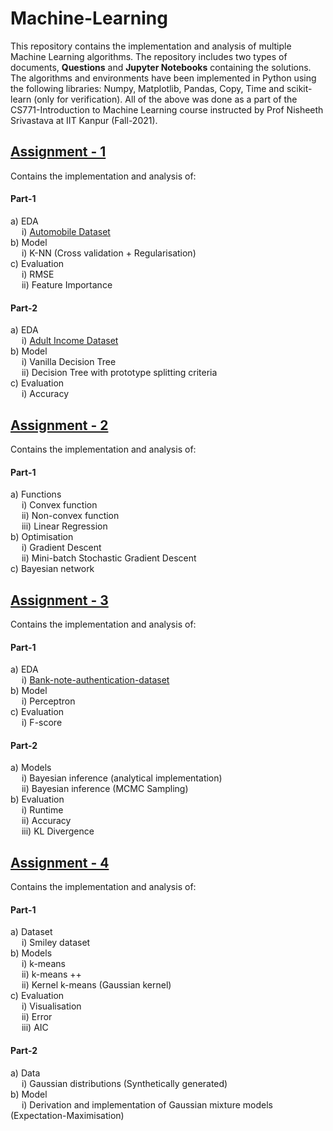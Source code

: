 # Machine-Learning


This repository contains the implementation and analysis of multiple Machine Learning algorithms. The repository includes two types of documents, **Questions** and **Jupyter Notebooks** containing the solutions. The algorithms and environments have been implemented in Python using the following libraries: Numpy, Matplotlib, Pandas, Copy, Time and scikit-learn (only for verification). All of the above was done as a part of the CS771-Introduction to Machine Learning course instructed by Prof Nisheeth Srivastava at IIT Kanpur (Fall-2021). 

## [Assignment - 1](/CS771-Assignment-1-Notebook.ipynb)  

Contains the implementation and analysis of:  

#### Part-1  
a) EDA  
&emsp;	i) [Automobile Dataset](https://www.kaggle.com/datasets/toramky/automobile-dataset)  
b)  Model  
&emsp;	i) K-NN (Cross validation + Regularisation)   
c) Evaluation  
&emsp;	i) RMSE  
&emsp;	ii) Feature Importance  

#### Part-2  
a) EDA  
&emsp;	i) [Adult Income Dataset](https://www.kaggle.com/datasets/wenruliu/adult-income-dataset)  
b)  Model  
&emsp;	i) Vanilla Decision Tree   
&emsp;	ii) Decision Tree with prototype splitting criteria   
c) Evaluation  
&emsp;	i) Accuracy  

## [Assignment - 2](/CS771-Assignment-2-Notebook.ipynb)  

Contains the implementation and analysis of:  

#### Part-1  
a) Functions  
&emsp;	i) Convex function  
&emsp;	ii) Non-convex function  
&emsp;	iii) Linear Regression  
b) Optimisation  
&emsp;	i) Gradient Descent  
&emsp;	ii) Mini-batch Stochastic Gradient Descent  
c) Bayesian network  

## [Assignment - 3](/CS771-Assignment-3-Notebook.ipynb)  
 
Contains the implementation and analysis of:  

#### Part-1  
a) EDA  
&emsp;	i) [Bank-note-authentication-dataset](https://www.kaggle.com/datasets/ritesaluja/bank-note-authentication-uci-data)  
b) Model  
&emsp;	i) Perceptron  
c) Evaluation  
&emsp;	i) F-score  

#### Part-2  
a) Models  
&emsp;	i) Bayesian inference (analytical implementation)  
&emsp;	ii) Bayesian inference (MCMC Sampling)  
b) Evaluation  
&emsp;	i) Runtime  
&emsp;	ii) Accuracy  
&emsp;	iii) KL Divergence  

## [Assignment - 4](/CS771-Assignment-4-Notebook.ipynb)   

Contains the implementation and analysis of:  
 
#### Part-1  
a) Dataset  
&emsp;	i) Smiley dataset  
b) Models  
&emsp;	i) k-means  
&emsp;	ii) k-means ++  
&emsp;	ii) Kernel k-means (Gaussian kernel)  
c) Evaluation  
&emsp;	i) Visualisation  
&emsp;	ii) Error  
&emsp;	iii) AIC  

#### Part-2  
a) Data  
&emsp;	i) Gaussian distributions (Synthetically generated)  
b) Model   
&emsp;	i) Derivation and implementation of Gaussian mixture models (Expectation-Maximisation)  


